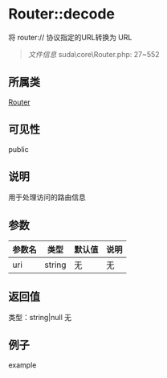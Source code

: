 # Router::decode
将 router:// 协议指定的URL转换为 URL
> *文件信息* suda\core\Router.php: 27~552
## 所属类 

[Router](../Router.md)

## 可见性

  public  
## 说明

用于处理访问的路由信息

## 参数

| 参数名 | 类型 | 默认值 | 说明 |
|--------|-----|-------|-------|
| uri |  string | 无 | 无 |

## 返回值
类型：string|null
无

## 例子

example